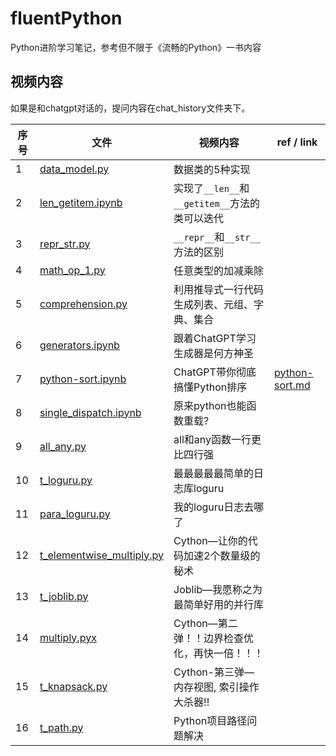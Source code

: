 # fluentPython
Python进阶学习笔记，参考但不限于《流畅的Python》一书内容

## 视频内容
如果是和chatgpt对话的，提问内容在chat_history文件夹下。

| 序号 | 文件 | 视频内容 | ref / link|
| --- | --- | --- |--- |
| 1 | [data_model.py](data_model.py) | 数据类的5种实现 |
| 2 | [len_getitem.ipynb](len_getitem.ipynb) | 实现了`__len__`和`__getitem__`方法的类可以迭代 |
| 3 | [repr_str.py](repr_str.py) | `__repr__`和`__str__`方法的区别 |
| 4 | [math_op_1.py](math_op_1.py) | 任意类型的加减乘除 |
| 5 | [comprehension.py](comprehension.py) | 利用推导式一行代码生成列表、元组、字典、集合 |
| 6 | [generators.ipynb](generators.ipynb) | 跟着ChatGPT学习生成器是何方神圣 |
| 7 | [python-sort.ipynb](python-sort.ipynb) | ChatGPT带你彻底搞懂Python排序 | [python-sort.md](chat_history/python-sort.md) |
| 8 | [single_dispatch.ipynb](single_dispatch.ipynb) | 原来python也能函数重载? | 
| 9 | [all_any.py](all_any.py) | all和any函数一行更比四行强 |
| 10 | [t_loguru.py](loggings/t_loguru.py) | 最最最最最简单的日志库loguru |
| 11 | [para_loguru.py](loggings/para_loguru.py) | 我的loguru日志去哪了 | 
| 12 | [t_elementwise_multiply.py](acceleration/t_elementwise_multiply.py) | Cython—让你的代码加速2个数量级的秘术 |
| 13 | [t_joblib.py](acceleration/t_joblib.py) | Joblib—我愿称之为最简单好用的并行库 |
| 14 | [multiply.pyx](acceleration/cython/multiply.pyx) | Cython—第二弹！！边界检查优化，再快一倍！！！ |
| 15 | [t_knapsack.py](acceleration/t_knapsack.py) | Cython-第三弹—内存视图, 索引操作大杀器!!|
| 16 | [t_path.py](acceleration/t_path.py) | Python项目路径问题解决 |